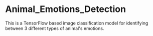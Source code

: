# Animal_Emotions_Detection
This is a TensorFlow based image classification model for identifying between 3 different types of animal's emotions.

